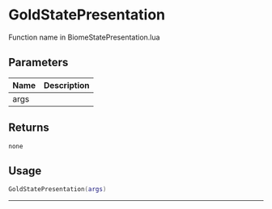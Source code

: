 # GoldStatePresentation

Function name in BiomeStatePresentation.lua

## Parameters

| Name | Description |
| ---- | ----------- |
| args |             |

## Returns

`none`

## Usage

```lua
GoldStatePresentation(args)
```

---
